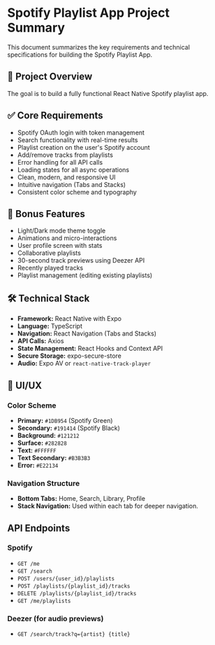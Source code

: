 # Spotify Playlist App Project Summary

This document summarizes the key requirements and technical specifications for building the Spotify Playlist App.

## 🎯 Project Overview
The goal is to build a fully functional React Native Spotify playlist app.

## ✅ Core Requirements
- Spotify OAuth login with token management
- Search functionality with real-time results
- Playlist creation on the user's Spotify account
- Add/remove tracks from playlists
- Error handling for all API calls
- Loading states for all async operations
- Clean, modern, and responsive UI
- Intuitive navigation (Tabs and Stacks)
- Consistent color scheme and typography

## 🚀 Bonus Features
- Light/Dark mode theme toggle
- Animations and micro-interactions
- User profile screen with stats
- Collaborative playlists
- 30-second track previews using Deezer API
- Recently played tracks
- Playlist management (editing existing playlists)

## 🛠 Technical Stack
- **Framework:** React Native with Expo
- **Language:** TypeScript
- **Navigation:** React Navigation (Tabs and Stacks)
- **API Calls:** Axios
- **State Management:** React Hooks and Context API
- **Secure Storage:** expo-secure-store
- **Audio:** Expo AV or `react-native-track-player`

## 🎨 UI/UX
### Color Scheme
- **Primary:** `#1DB954` (Spotify Green)
- **Secondary:** `#191414` (Spotify Black)
- **Background:** `#121212`
- **Surface:** `#282828`
- **Text:** `#FFFFFF`
- **Text Secondary:** `#B3B3B3`
- **Error:** `#E22134`

### Navigation Structure
- **Bottom Tabs:** Home, Search, Library, Profile
- **Stack Navigation:** Used within each tab for deeper navigation.

## API Endpoints
### Spotify
- `GET /me`
- `GET /search`
- `POST /users/{user_id}/playlists`
- `POST /playlists/{playlist_id}/tracks`
- `DELETE /playlists/{playlist_id}/tracks`
- `GET /me/playlists`

### Deezer (for audio previews)
- `GET /search/track?q={artist} {title}`
